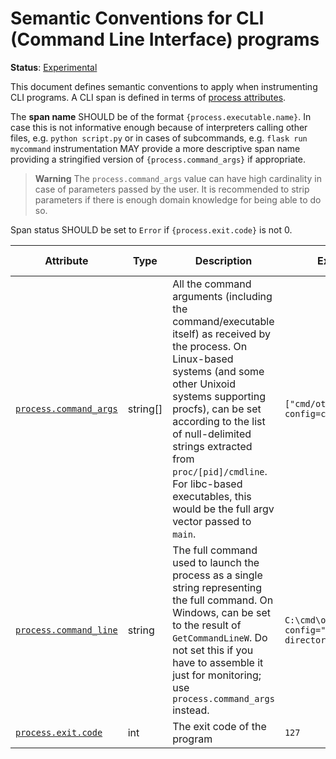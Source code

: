 <!--- Hugo front matter used to generate the website version of this page:
linkTitle: CLI
--->

# Semantic Conventions for CLI (Command Line Interface) programs

**Status**: [Experimental][DocumentStatus]

This document defines semantic conventions to apply when instrumenting CLI programs.
A CLI span is defined in terms of [process attributes][ProcessRegistry].

The **span name** SHOULD be of the format `{process.executable.name}`. In case this is
not informative enough because of interpreters calling other files, e.g. `python script.py` or in
cases of subcommands, e.g. `flask run mycommand` instrumentation MAY provide a more
descriptive span name providing a stringified version of `{process.command_args}` if appropriate.

> **Warning**
> The `process.command_args` value can have high cardinality in case of parameters passed by the user.
> It is recommended to strip parameters if there is enough domain knowledge for being able to do so.

Span status SHOULD be set to `Error` if `{process.exit.code}` is not 0.

<!-- semconv span.cli -->
<!-- NOTE: THIS TEXT IS AUTOGENERATED. DO NOT EDIT BY HAND. -->
<!-- see templates/registry/markdown/snippet.md.j2 -->
<!-- prettier-ignore-start -->
<!-- markdownlint-capture -->
<!-- markdownlint-disable -->

| Attribute  | Type | Description  | Examples  | [Requirement Level](https://opentelemetry.io/docs/specs/semconv/general/attribute-requirement-level/) | Stability |
|---|---|---|---|---|---|
| [`process.command_args`](/docs/attributes-registry/process.md) | string[] | All the command arguments (including the command/executable itself) as received by the process. On Linux-based systems (and some other Unixoid systems supporting procfs), can be set according to the list of null-delimited strings extracted from `proc/[pid]/cmdline`. For libc-based executables, this would be the full argv vector passed to `main`. | `["cmd/otecol", "--config=config.yaml"]` | `Recommended` | ![Experimental](https://img.shields.io/badge/-experimental-blue) |
| [`process.command_line`](/docs/attributes-registry/process.md) | string | The full command used to launch the process as a single string representing the full command. On Windows, can be set to the result of `GetCommandLineW`. Do not set this if you have to assemble it just for monitoring; use `process.command_args` instead. | `C:\cmd\otecol --config="my directory\config.yaml"` | `Recommended` | ![Experimental](https://img.shields.io/badge/-experimental-blue) |
| [`process.exit.code`](/docs/attributes-registry/process.md) | int | The exit code of the program | `127` | `Recommended` | ![Experimental](https://img.shields.io/badge/-experimental-blue) |

<!-- markdownlint-restore -->
<!-- prettier-ignore-end -->
<!-- END AUTOGENERATED TEXT -->
<!-- endsemconv -->

[DocumentStatus]: https://opentelemetry.io/docs/specs/otel/document-status
[ProcessRegistry]: https://opentelemetry.io/docs/specs/semconv/attributes-registry/process/
